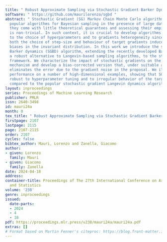 ```yaml
---
title: " Robust Approximate Sampling via Stochastic Gradient Barker Dynamics "
software: " https://github.com/maurilorenzo/sgbd "
abstract: " Stochastic Gradient (SG) Markov Chain Monte Carlo algorithms (MCMC) are
  popular algorithms for Bayesian sampling in the presence of large datasets. However,
  they come with little theoretical guarantees and assessing their empirical performances
  is non-trivial. In such context, it is crucial to develop algorithms that are robust
  to the choice of hyperparameters and to gradients heterogeneity since, in practice,
  both the choice of step-size and behaviour of target gradients induce hard-to-control
  biases in the invariant distribution. In this work we introduce the stochastic gradient
  Barker dynamics (SGBD) algorithm, extending the recently developed Barker MCMC scheme,
  a robust alternative to Langevin-based sampling algorithms, to the stochastic gradient
  framework. We characterize the impact of stochastic gradients on the Barker transition
  mechanism and develop a bias-corrected version that, under suitable assumptions,
  eliminates the error due to the gradient noise in the proposal. We illustrate the
  performance on a number of high-dimensional examples, showing that SGBD is more
  robust to hyperparameter tuning and to irregular behavior of the target gradients
  compared to the popular stochastic gradient Langevin dynamics algorithm. "
layout: inproceedings
series: Proceedings of Machine Learning Research
publisher: PMLR
issn: 2640-3498
id: mauri24a
month: 0
tex_title: " Robust Approximate Sampling via Stochastic Gradient Barker Dynamics "
firstpage: 2107
lastpage: 2115
page: 2107-2115
order: 2107
cycles: false
bibtex_author: Mauri, Lorenzo and Zanella, Giacomo
author:
- given: Lorenzo
  family: Mauri
- given: Giacomo
  family: Zanella
date: 2024-04-18
address:
container-title: Proceedings of The 27th International Conference on Artificial Intelligence
  and Statistics
volume: '238'
genre: inproceedings
issued:
  date-parts:
  - 2024
  - 4
  - 18
pdf: https://proceedings.mlr.press/v238/mauri24a/mauri24a.pdf
extras: []
# Format based on Martin Fenner's citeproc: https://blog.front-matter.io/posts/citeproc-yaml-for-bibliographies/
---
```

